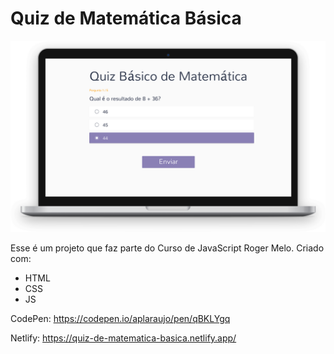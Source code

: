 # Quiz de Matemática Básica

![Imagem do Quiz de Matemática Básica](/assets/quiz-mockup.png)

Esse é um projeto que faz parte do Curso de JavaScript Roger Melo.
Criado com:
- HTML
- CSS
- JS

CodePen: https://codepen.io/aplaraujo/pen/qBKLYgq

Netlify: https://quiz-de-matematica-basica.netlify.app/